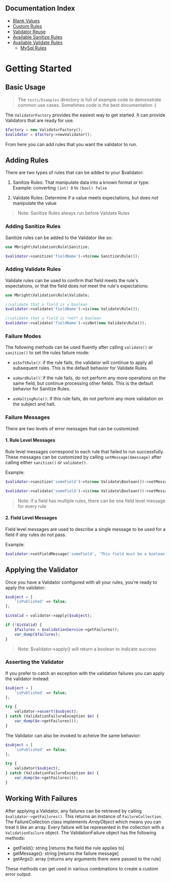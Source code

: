 ## Documentation Index

* [Blank Values](/docs/BlankValues.md)
* [Custom Rules](/docs/CustomRules.md)
* [Validator Reuse](/docs/ValidateReuse.md)
* [Available Sanitize Rules](/docs/SanitizeRules.md)
* [Available Validate Rules](/docs/ValidateRules.md)
  + [MySql Rules](/docs/MySql.md)

# Getting Started

## Basic Usage

> The `tests/Examples` directory is full of example code to demonstrate common use cases. Sometimes code is the best documentation :)

The `ValidatorFactory` provides the easiest way to get started. It can provide Validators that are ready for use.

```php
$factory = new ValidatorFactory();
$validator = $factory->newValidator();
``` 

From here you can add rules that you want the validator to run.

## Adding Rules

There are two types of rules that can be added to your $validator:

1. Sanitize Rules: That manipulate data into a known format or type. Example: converting `(int) 0` to `(bool) false`

2. Validate Rules: Determine if a value meets expectations, but does _not_ manipulate the value

> Note: Sanitize Rules always run before Validate Rules

### Adding Sanitize Rules

Sanitize rules can be added to the Validator like so:

```php
use Mbright\Validation\Rule\Sanitize;

$validator->sanitize('fieldName')->to(new Sanitize\Rule());
```

### Adding Validate Rules

Validate rules can be used to confirm that field meets the rule's expectations, or that the field does _not_ meet the rule's expectations:

```php
use Mbright\Validation\Rule\Validate;

//validate that a field is a boolean
$validator->validate('fieldName')->is(new Validate\Rule());

//validate that a field is *not* a boolean
$validator->validate('fieldName')->isNot(new Validate\Rule());
```

### Failure Modes

The following methods can be used fluently after calling `validate()` or `sanitize()` to set the rules failure mode:

* `asSoftRule()`: if the rule fails, the validator will continue to apply all subsequent rules. This is the default behavior for Validate Rules.

* `asHardRule()`: if the rule fails, do not perform any more operations on the same field, but continue processing other fields. This is the default behavior for Sanitize Rules.

* `asHaltingRule()`: if this rule fails, do not perform any more validation on the subject and halt.

### Failure Messages

There are two levels of error messages that can be customized:

#### 1. Rule Level Messages
Rule level messages correspond to each rule that failed to run successfully. These messages can be customized by calling `setMessage($message)` after calling either `sanitize()` or `validate()`.

Example: 
```php
$validator->sanitize('someField')->to(new Validate\Boolean())->setMessage('this field must be a type that can get converted to a boolean');

$validator->validate('someField')->is(new Validate\Boolean())->setMessage('this field did not successfully validate as a strict boolean value');
```

> Note: if a field has multiple rules, there can be one field level message for every rule

#### 2. Field Level Messages

Field level messages are used to describe a single message to be used for a field if _any_ rules do not pass.

Example:
```php
$validator->setFieldMessage('someField', 'This field must be a boolean or a type that can be cast to a boolean');
```

## Applying the Validator

Once you have a Validator configured with all your rules, you're ready to apply the validator:

```php
$subject = [
    'isPublished' => false;
];

$isValid = validator->apply($subject);

if (!$isValid) {
    $failures = $validationService->getFailures();
    var_dump($failures);
}
```
> Note: $validator->apply() will return a boolean to indicate success

### Asserting the Validator

If you prefer to catch an exception with the validation failures you can apply the validator instead:

```php
$subject = [
    'isPublished' => false;
];

try {
    validator->assert($subject);
} catch (ValidationFailureException $e) {
    var_dump($e->getFailures());
}
```

The Validator can also be invoked to acheive the same behavior:

```php
$subject = [
    'isPublished' => false;
];

try {
    validator($subject);
} catch (ValidationFailureException $e) {
    var_dump($e->getFailures());
}
```

## Working With Failures

After applying a Validator, any failures can be retrieved by calling `$validator->getFailures()`. This returns an instance of `FailureCollection`. The FailureCollection class implements _ArrayObject_ which means you can treat it like an array. Every failure will be represented in the collection with a `ValidationFailure` object. The ValidationFailure object has the following methods:

* getField(): string [returns the field the rule applies to]
* getMessage(): string [returns the failure message]
* getArgs(): array [returns any arguments there were passed to the rule]

These methods can get used in various combinations to create a custom error output.
